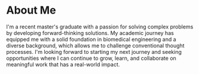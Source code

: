 # About Me

I'm a recent master's graduate with a passion for solving complex problems by developing forward-thinking solutions. My academic journey has equipped me with a solid foundation in biomedical engineering and a diverse background, which allows me to challenge conventional thought processes. I'm looking forward to starting my next journey and seeking opportunities where I can continue to grow, learn, and collaborate on meaningful work that has a real-world impact.

